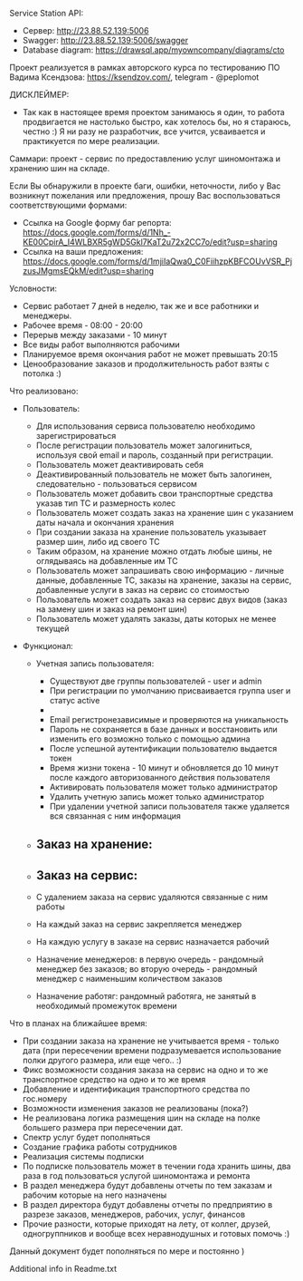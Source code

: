 Service Station API:
 - Сервер: http://23.88.52.139:5006
 - Swagger: http://23.88.52.139:5006/swagger
 - Database diagram: https://drawsql.app/myowncompany/diagrams/cto

Проект реализуется в рамках авторского курса по тестированию ПО Вадима Ксендзова: https://ksendzov.com/, telegram - @peplomot

ДИСКЛЕЙМЕР:
 - Так как в настоящее время проектом занимаюсь я один, то работа продвигается не настолько быстро, как хотелось бы, но я стараюсь, честно :)
Я ни разу не разработчик, все учится, усваивается и практикуется по мере реализации.

Саммари: проект - сервис по предоставлению услуг шиномонтажа и хранению шин на складе.

Если Вы обнаружили в проекте баги, ошибки, неточности, либо у Вас возникнут пожелания или предложения, прошу Вас воспользоваться соответствующими формами:
 - Ссылка на Google форму баг репорта: https://docs.google.com/forms/d/1Nh_-KE00CpirA_I4WLBXR5gWD5Gkl7KaT2u72x2CC7o/edit?usp=sharing
 - Ссылка на ваши предложения: https://docs.google.com/forms/d/1mjiIaQwa0_C0FiihzpKBFCOUvVSR_PjzusJMgmsEQkM/edit?usp=sharing

Условности:
 - Сервис работает 7 дней в неделю, так же и все работники и менеджеры.
 - Рабочее время - 08:00 - 20:00
 - Перерыв между заказами - 10 минут
 - Все виды работ выполняются рабочими 
 - Планируемое время окончания работ не может превышать 20:15
 - Ценообразование заказов и продолжительность работ взяты с потолка :)
 

Что реализовано:
- Пользователь:
  - Для использования сервиса пользователю необходимо зарегистрироваться
  - После регистрации пользователь может залогиниться, используя свой email и пароль, созданный при регистрации.
  - Пользователь может деактивировать себя
  - Деактивированный пользователь не может быть залогинен, следовательно - пользоваться сервисом
  - Пользователь может добавить свои транспортные средства указав тип ТС и размерность колес
  - Пользователь может создать заказ на хранение шин с указанием даты начала и окончания хранения
  - При создании заказа на хранение пользователь указывает размер шин, либо ид своего ТС
  - Таким образом, на хранение можно отдать любые шины, не оглядываясь на добавленные им ТС
  - Пользователь может запрашивать свою информацию - личные данные, добавленные ТС, заказы на хранение, заказы на сервис, добавленные услуги в заказ на сервис со стоимостью
  - Пользователь может создать заказ на сервис двух видов (заказ на замену шин и заказ на ремонт шин)
  - Пользователь может удалять заказы, даты которых не менее текущей 


- Функционал:
  - Учетная запись пользователя:
    - Существуют две группы пользователей - user и admin
    - При регистрации по умолчанию присваивается группа user и статус active
    - 
    - Email регистронезависимые и проверяются на уникальность
    - Пароль не сохраняется в базе данных и восстановить или изменить его возможно только с помощью админа
    - После успешной аутентификации пользователю выдается токен
    - Время жизни токена - 10 минут и обновляется до 10 минут после каждого авторизованного действия пользователя
    - Активировать пользователя может только администратор
    - Удалить учетную запись может только администратор
    - При удалении учетной записи пользователя также удаляется вся связанная с ним информация
  
  - Заказ на хранение:
    - 
  
  
  
  


  - Заказ на сервис:
    - 


  


  - С удалением заказа на сервис удаляются связанные с ним работы
  - На каждый заказ на сервис закрепляется менеджер
  - На каждую услугу в заказе на сервис назначается рабочий
  - Назначение менеджеров: в первую очередь - рандомный менеджер без заказов; во вторую очередь - рандомный менеджер с наименьшим количеством заказов
  - Назначение работяг: рандомный работяга, не занятый в необходимый промежуток времени 

Что в планах на ближайшее время:
  - При создании заказа на хранение не учитывается время - только дата (при пересечении времени подразумевается использование полки другого размера, или еще чего.. :)
  - Фикс возможности создания заказа на сервис на одно и то же транспортное средство на одно и то же время
  - Добавление и идентификация транспортного средства по гос.номеру
  - Возможности изменения заказов не реализованы (пока?)
  - Не реализована логика размещения шин на складе на полке большего размера при пересечении дат.
  - Спектр услуг будет пополняться
  - Создание графика работы сотрудников
  - Реализация системы подписки
  - По подписке пользователь может в течении года хранить шины, два раза в год пользоваться услугой шиномонтажа и ремонта
  - В раздел менеджера будут добавлены отчеты по тем заказам и рабочим которые на него назначены
  - В раздел директора будут добавлены отчеты по предприятию в разрезе заказов, менеджеров, рабочих, услуг, финансов
  - Прочие разности, которые приходят на лету, от коллег, друзей, одногруппников и вообще всех неравнодушных и готовых помочь :)

Данный документ будет пополняться по мере и постоянно )

Additional info in Readme.txt
